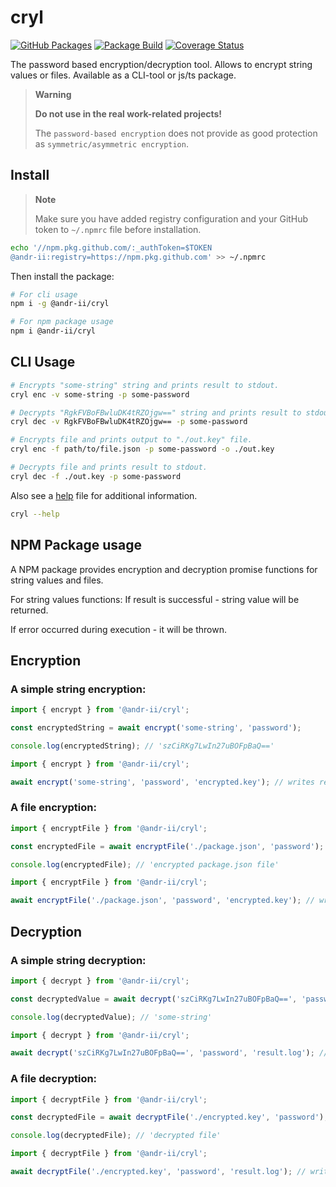 # cryl

[![GitHub Packages][pkg-img]][pkg-url]
[![Package Build][build-img]][build-url]
[![Coverage Status][coverage-img]][coverage-url]

The password based encryption/decryption tool. Allows to encrypt string values or files. Available as a CLI-tool or js/ts package.

> **Warning**
>
> **Do not use in the real work-related projects!**
>
> The `password-based encryption` does not provide as good protection as `symmetric/asymmetric encryption`.

## Install

> **Note**
>
> Make sure you have added registry configuration and your GitHub token
> to `~/.npmrc` file before installation.

```bash
echo '//npm.pkg.github.com/:_authToken=$TOKEN
@andr-ii:registry=https://npm.pkg.github.com' >> ~/.npmrc
```

Then install the package:

```bash
# For cli usage
npm i -g @andr-ii/cryl

# For npm package usage
npm i @andr-ii/cryl
```

## CLI Usage

<!-- cspell:disable -->

```bash
# Encrypts "some-string" string and prints result to stdout.
cryl enc -v some-string -p some-password

# Decrypts "RgkFVBoFBwluDK4tRZOjgw==" string and prints result to stdout.
cryl dec -v RgkFVBoFBwluDK4tRZOjgw== -p some-password

# Encrypts file and prints output to "./out.key" file.
cryl enc -f path/to/file.json -p some-password -o ./out.key

# Decrypts file and prints result to stdout.
cryl dec -f ./out.key -p some-password
```

<!-- cspell:enable -->

Also see a [help](./help) file for additional information.

```bash
cryl --help
```

## NPM Package usage

A NPM package provides encryption and decryption promise functions for string values and files.

For string values functions: If result is successful - string value will be returned.

If error occurred during execution - it will be thrown.

## Encryption

### A simple string encryption:

```ts
import { encrypt } from '@andr-ii/cryl';

const encryptedString = await encrypt('some-string', 'password');

console.log(encryptedString); // 'szCiRKg7LwIn27uBOFpBaQ=='
```

```ts
import { encrypt } from '@andr-ii/cryl';

await encrypt('some-string', 'password', 'encrypted.key'); // writes result to 'encrypted.key' file;
```

### A file encryption:

```ts
import { encryptFile } from '@andr-ii/cryl';

const encryptedFile = await encryptFile('./package.json', 'password');

console.log(encryptedFile); // 'encrypted package.json file'
```

```ts
import { encryptFile } from '@andr-ii/cryl';

await encryptFile('./package.json', 'password', 'encrypted.key'); // writes result to 'encrypted.key' file;
```

## Decryption

### A simple string decryption:

```ts
import { decrypt } from '@andr-ii/cryl';

const decryptedValue = await decrypt('szCiRKg7LwIn27uBOFpBaQ==', 'password');

console.log(decryptedValue); // 'some-string'
```

```ts
import { decrypt } from '@andr-ii/cryl';

await decrypt('szCiRKg7LwIn27uBOFpBaQ==', 'password', 'result.log'); // writes result to 'result.log' file;
```

### A file decryption:

```ts
import { decryptFile } from '@andr-ii/cryl';

const decryptedFile = await decryptFile('./encrypted.key', 'password');

console.log(decryptedFile); // 'decrypted file'
```

```ts
import { decryptFile } from '@andr-ii/cryl';

await decryptFile('./encrypted.key', 'password', 'result.log'); // writes result to 'result.log' file;
```

[build-img]: https://github.com/andr-ii/cryl/actions/workflows/build.yml/badge.svg
[build-url]: https://github.com/andr-ii/cryl/actions/workflows/build.yml
[pkg-img]: https://img.shields.io/badge/version-0.3.2-blue
[pkg-url]: https://github.com/andr-ii/cryl/pkgs/npm/cryl
[coverage-img]: https://coveralls.io/repos/github/andr-ii/cryl/badge.svg?branch=master
[coverage-url]: https://coveralls.io/github/andr-ii/cryl?branch=master
